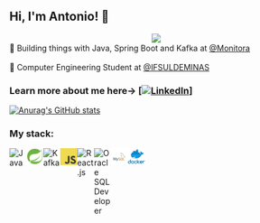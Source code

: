 ## Hi, I'm Antonio! 👋

<img align="right" width="50%" src="http://cdn.lowgif.com/full/0cdbe2e378c7871e-.gif"/>

<br/>💼 Building things with Java, Spring Boot and Kafka at [@Monitora](https://www.monitoratec.com.br/en) <br/>
<br/>🚀 Computer Engineering Student at [@IFSULDEMINAS](https://portal.pcs.ifsuldeminas.edu.br/) <br/>

### Learn more about me here-> [[![LinkedIn](https://i.stack.imgur.com/gVE0j.png)]](https://www.linkedin.com/in/agamaral)
[![Anurag's GitHub stats](https://github-readme-stats.vercel.app/api?username=agamaral)](https://github.com/agamaral/github-readme-stats)

### My stack:

<p>
   <img align="left" alt="Java" width="30px" src="https://user-images.githubusercontent.com/32443720/112219266-83441600-8c03-11eb-86db-9a02da9ea3ef.png"/>
  <img align="left" alt="Spring Boot" width="30px" src="https://raw.githubusercontent.com/github/explore/80688e429a7d4ef2fca1e82350fe8e3517d3494d/topics/spring-boot/spring-boot.png"/>
   <img align="left" alt="Kafka" width="30px" src="https://pbs.twimg.com/profile_images/781633389577195521/kazUJooF.jpg"/>
   <img align="left"alt="JavaScript"width="30px"src="https://raw.githubusercontent.com/github/explore/80688e429a7d4ef2fca1e82350fe8e3517d3494d/topics/javascript/javascript.png"/>
  <img align="left" alt="React.js" width="30px" src="https://thidu.dev/images/React.svg" />
  <img align="left" alt="Oracle SQL Developer" width="30px" src="https://www.thatjeffsmith.com/wp-content/uploads/2014/12/sqldev_log_new.jpg" />
  <img align="left" alt="Mysql" width="30px" src="https://raw.githubusercontent.com/github/explore/80688e429a7d4ef2fca1e82350fe8e3517d3494d/topics/mysql/mysql.png" />
   <img align="left" alt="Docker" width="30px" src="https://raw.githubusercontent.com/github/explore/80688e429a7d4ef2fca1e82350fe8e3517d3494d/topics/docker/docker.png" />
</p>
